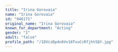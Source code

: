 ```yaml
---
title: "Irina Gorovaia"
name: "Irina Gorovaia"
id: "946171"
original_name: "Irina Gorovaia"
known_for_department: "Acting"
gender: "1"
adult: "false"
profile_path: "/1DVczDp4n6Vv16TvuCcRfjhtSQY.jpg"
---
```

